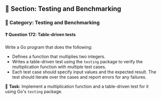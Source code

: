 ## 📘 Section: Testing and Benchmarking  
### 🔹 Category: Testing and Benchmarking  
#### ❓ Question 172: Table-driven tests

Write a Go program that does the following:

- Defines a function that multiplies two integers.
- Writes a table-driven test using the `testing` package to verify the multiplication function with multiple test cases.
- Each test case should specify input values and the expected result. The test should iterate over the cases and report errors for any failures.

🔧 **Task:** Implement a multiplication function and a table-driven test for it using Go's `testing` package.
